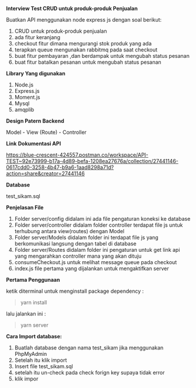 **Interview Test CRUD untuk produk-produk Penjualan**

Buatkan API menggunakan node express js dengan soal berikut:

1. CRUD untuk produk-produk penjualan
2. ada fitur keranjang
3. checkout fitur dimana mengurangi stok produk yang ada
4. terapkan queue mengunakan rabbitmq pada saat checkout
5. buat fitur pembayaran ,dan berdampak untuk mengubah status pesanan
6. buat fitur batalkan pesanan untuk mengubah status pesanan

**Library Yang digunakan**

1. Node.js
2. Express.js
3. Moment.js
4. Mysql
5. amqplib

**Design Patern Backend**

Model - View (Route) - Controller

**Link** **Dokumentasi API**

https://blue-crescent-424557.postman.co/workspace/API-TEST~92e73999-b17a-4d89-befa-1208ea27676a/collection/27441146-0617cdd0-3258-4b47-b9a6-1aad8298a71d?action=share&creator=27441146

**Database**

test_sikam.sql

**Penjelasan File**

1. Folder server/config
   didalam ini ada file pengaturan koneksi ke database
2. Folder server/controller
   didalam folder controller terdapat file js untuk terhubung antara view(routes) dengan Model
3. Folder server/Models
   didalam folder ini terdapat file js yang berkomunikasi langsung dengan tabel di database
4. Folder server/Routes
   didalam folder ini pengaturan untuk get link api yang mengarahkan controller mana yang akan dituju
5. consumeCheckout.js
   untuk melihat message queue pada checkout
6. index.js
   file pertama yang dijalankan untuk mengaktifkan server

**Pertama Penggunaan**

ketik diterminal untuk menginstall package dependency :

> yarn install

lalu jalankan ini :

> yarn server

**Cara Import database:**

1. Buatlah database dengan nama test_sikam jika menggunakan PhpMyAdmin
2. Setelah itu klik import
3. Insert file test_sikam.sql
4. setelah itu un-check pada check forign key supaya tidak error
5. klik impor

